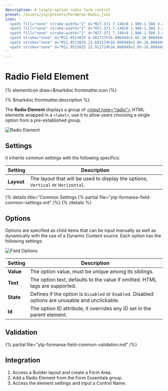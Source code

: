 ```yaml
---
description: A single-option radio form control
preset: /assets/ytp/presets/FormArea-Radio.json
icon: '
  <path fill="none" stroke-width="2" d="M27.371 7.148c0 1.906-1.588 3.489-3.646 3.489-1.906 0-3.648-1.583-3.648-3.489 0-1.901 1.588-3.647 3.648-3.647 1.902 0 3.646 1.589 3.646 3.647z" transform="matrix(.86372 0 0 .88357 -15.5612161 17.802899)"/>
  <path fill="none" stroke-width="2" d="M27.371 7.148c0 1.906-1.588 3.489-3.646 3.489-1.906 0-3.648-1.583-3.648-3.489 0-1.901 1.588-3.647 3.648-3.647 1.902 0 3.646 1.589 3.646 3.647z" transform="matrix(.86372 0 0 .88357 -15.56121615 8.764207)"/>
  <path fill="none" stroke-width="2" d="M27.371 7.148c0 1.906-1.588 3.489-3.646 3.489-1.906 0-3.648-1.583-3.648-3.489 0-1.901 1.588-3.647 3.648-3.647 1.902 0 3.646 1.589 3.646 3.647z" transform="matrix(.86372 0 0 .88357 -15.56121615 -.27448)"/>
  <path stroke="none" d="M12.9513025 4.501717h16.006949v2.6h-16.006949z"/>
  <path stroke="none" d="M12.9513025 13.601274h16.006949v2.6h-16.006949z"/>
  <path stroke="none" d="M12.9513025 22.912724h16.006949v2.6h-16.006949z"/>
'
---
```


# Radio Field Element

{% elementIcon draw=$markdoc.frontmatter.icon /%}

{% $markdoc.frontmatter.description %}.

The **Radio Element** displays a group of [\<input type="radio"\>](https://developer.mozilla.org/en-US/docs/Web/HTML/Element/input/radio) HTML elements wrapped in a `<label>`, use it to allow users choosing a single option from a pre-established group.

![Radio Element](./assets/fields/radio.webp)

## Settings

It inherits common settings with the following specifics:

| Setting | Description |
| ------- | ----------- |
| **Layout** | The layout that will be used to display the options, `Vertical` or `Horizontal`. |

{% details title="Common Settings
    {% partial file="ytp-formarea-field-common-settings.md" /%}
{% /details %}

## Options

Options are specified as child items that can be input manually as well as dynamically with the use of a Dynamic Content source. Each option has the following settings:

![Field Options](./assets/fields/options.webp)

| Setting | Description |
| ------- | ----------- |
| **Value** | The option value, must be unique among its siblings. | &#x2713; |
| **Text** | The option text, defaults to the value if omitted. HTML tags are supported. | &#x2713; |
| **State** | Defines if the option is `Disabled` or `Enabled`. Disabled options are unusable and unclickable. | &#x2713; |
| **Id** | The option ID attribute, it overrides any ID set in the parent element. | &#x2713; |

## Validation

{% partial file="ytp-formarea-field-common-validation.md" /%}

## Integration

1. Access a Builder layout and create a Form Area.
1. Add a Radio Element from the Form Essentials group.
1. Access the element settings and input a Control Name.

